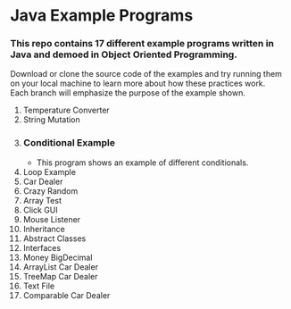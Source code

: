 # Java Example Programs

### This repo contains 17 different example programs written in Java and demoed in Object Oriented Programming.

Download or clone the source code of the examples and try running them on your local machine to learn more about how these practices work. <br/>
Each branch will emphasize the purpose of the example shown.

1. Temperature Converter
2. String Mutation
4. ### Conditional Example
    - This program shows an example of different conditionals.
5. Loop Example
6. Car Dealer
7. Crazy Random
8. Array Test
9. Click GUI
10. Mouse Listener
11. Inheritance
12. Abstract Classes
13. Interfaces
14. Money BigDecimal
15. ArrayList Car Dealer
16. TreeMap Car Dealer
17. Text File
18. Comparable Car Dealer
